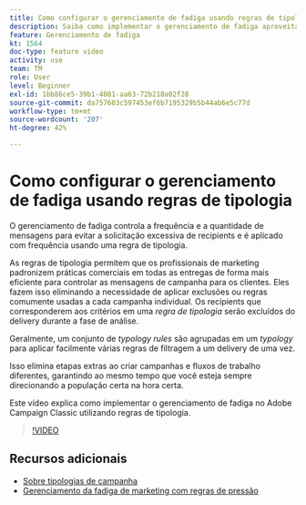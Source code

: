 ```yaml
---
title: Como configurar o gerenciamento de fadiga usando regras de tipologia no Adobe Campaign Classic
description: Saiba como implementar o gerenciamento de fadiga aproveitando regras de tipologia.
feature: Gerenciamento de fadiga
kt: 1564
doc-type: feature video
activity: use
team: TM
role: User
level: Beginner
exl-id: 1bb86ce5-39b1-4081-aa63-72b218a02f28
source-git-commit: da757603c597453ef6b7195329b5b44ab6e5c77d
workflow-type: tm+mt
source-wordcount: '207'
ht-degree: 42%

---
```


# Como configurar o gerenciamento de fadiga usando regras de tipologia

O gerenciamento de fadiga controla a frequência e a quantidade de mensagens para evitar a solicitação excessiva de recipients e é aplicado com frequência usando uma regra de tipologia.

As regras de tipologia permitem que os profissionais de marketing padronizem práticas comerciais em todas as entregas de forma mais eficiente para controlar as mensagens de campanha para os clientes. Eles fazem isso eliminando a necessidade de aplicar exclusões ou regras comumente usadas a cada campanha individual. Os recipients que corresponderem aos critérios em uma *regra de tipologia* serão excluídos do delivery durante a fase de análise.

Geralmente, um conjunto de *typology rules* são agrupadas em um *typology* para aplicar facilmente várias regras de filtragem a um delivery de uma vez.

Isso elimina etapas extras ao criar campanhas e fluxos de trabalho diferentes, garantindo ao mesmo tempo que você esteja sempre direcionando a população certa na hora certa.

Este vídeo explica como implementar o gerenciamento de fadiga no Adobe Campaign Classic utilizando regras de tipologia.

>[!VIDEO](https://video.tv.adobe.com/v/25090?quality=12)

## Recursos adicionais

* [Sobre tipologias de campanha](https://docs.adobe.com/content/help/en/campaign-classic/using/orchestrating-campaigns/campaign-optimization/about-campaign-typologies.html)
* [Gerenciamento da fadiga de marketing com regras de pressão](https://docs.adobe.com/content/help/en/campaign-classic/using/orchestrating-campaigns/campaign-optimization/pressure-rules.html)
